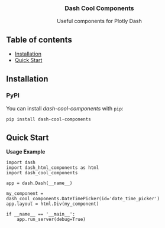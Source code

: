 
<h3 align="center">Dash Cool Components</h3>

<p align="center">
  Useful components for Plotly Dash
</p>


## Table of contents

- [Installation](#installation)
- [Quick Start](#quickstart)

## Installation

### PyPI

You can install _dash-cool-components_ with `pip`:

```sh
pip install dash-cool-components
```

## Quick Start

**Usage Example**
```
import dash
import dash_html_components as html
import dash_cool_components

app = dash.Dash(__name__)

my_component = dash_cool_components.DateTimePicker(id='date_time_picker')
app.layout = html.Div(my_component)

if __name__ == '__main__':
    app.run_server(debug=True)

```
